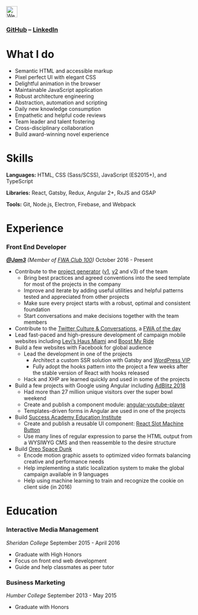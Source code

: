 <a href="https://dev.to/li">
  <img src="https://d2fltix0v2e0sb.cloudfront.net/dev-badge.svg" alt="Wenchen Li (Neo)'s DEV Profile" height="30" width="30">
</a>

### [GitHub](https://github.com/neo) – [LinkedIn](https://www.linkedin.com/in/wenchen-li/)

# What I do

- Semantic HTML and accessible markup
- Pixel perfect UI with elegant CSS
- Delightful animation in the browser
- Maintainable JavaScript application
- Robust architecture engineering
- Abstraction, automation and scripting
- Daily new knowledge consumption
- Empathetic and helpful code reviews
- Team leader and talent fostering
- Cross-disciplinary collaboration
- Build award-winning novel experience

# Skills

__Languages:__ HTML, CSS (Sass/SCSS), JavaScript (ES2015+), and TypeScript

__Libraries:__ React, Gatsby, Redux, Angular 2+, RxJS and GSAP

__Tools:__ Git, Node.js, Electron, Firebase, and Webpack

# Experience

### Front End Developer

___[@Jam3]__ (Member of [FWA Club 100])_
October 2016 - Present

- Contribute to the [project generator] ([v1], [v2] and v3) of the team
  - Bring best practices and agreed conventions into the seed template for most of the projects in the company
  - Improve and iterate by adding useful utilities and helpful patterns tested and appreciated from other projects
  - Make sure every project starts with a robust, optimal and consistent foundation
  - Start conversations and make decisions together with the team members
- Contribute to the [Twitter Culture & Conversations], a [FWA of the day]
- Lead fast-paced and high-pressure development of campaign mobile websites including [Levi’s Haus Miami] and [Boost My Ride]
- Build a few websites with Facebook for global audience
  - Lead the development in one of the projects
    - Architect a custom SSR solution with Gatsby and [WordPress VIP]
    - Fully adopt the hooks pattern into the project a few weeks after the stable version of React with hooks released
  - Hack and XHP are learned quickly and used in some of the projects
- Build a few projects with Google using Angular including [AdBlitz 2018]
  - Had more than 27 million unique visitors over the super bowl weekend
  - Create and publish a component module: [angular-youtube-player]
  - Templates-driven forms in Angular are used in one of the projects
- Build [Success Academy Education Institute]
  - Create and publish a reusable UI component: [React Slot Machine Button]
  - Use many lines of regular expression to parse the HTML output from a WYSIWYG CMS and then reassemble to the desire structure
- Build [Oreo Space Dunk]
  - Encode motion graphic assets to optimized video formats balancing creative and performance needs
  - Help implementing a static localization system to make the global campaign available in 9 languages
  - Help using machine learning to train and recognize the cookie on client side (in 2016)

# Education

### Interactive Media Management

_Sheridan College_
September 2015 - April 2016

* Graduate with High Honors
* Focus on front end web development
* Guide and help classmates as peer tutor

### Business Marketing

_Humber College_
September 2013 - May 2015

* Graduate with Honors

[@Jam3]: https://github.com/Jam3
[FWA Club 100]: https://thefwa.com/news/fwa-club-100-welcomes-jam3
[Twitter Culture & Conversations]: https://marketing.twitter.com/na/en/culture-and-conversations#/
[FWA of the day]: https://thefwa.com/cases/twitter-culture-conversations
[Levi’s Haus Miami]: http://strategyonline.ca/2019/12/12/tech-in-action-levis-automates-product-drops-and-pick-ups/
[Boost My Ride]: http://strategyonline.ca/2019/10/03/adidas-turns-transit-passes-into-scratch-cards-with-ar/
[Wordpress VIP]: https://wpvip.com/partner/jam3/
[AdBlitz 2018]: https://youtube.googleblog.com/2018/02/thats-wrap-see-you-in-atlanta-in-2019.html
[angular-youtube-player]: https://www.npmjs.com/package/angular-youtube-player
[Success Academy Education Institute]: https://www.successacademies.org/edinstitute/
[React Slot Machine Button]: https://github.com/Jam3/slot-machine-button
[project generator]: https://github.com/Jam3/nyg-nextjs
[v2]: https://github.com/Jam3/nyg-jam3
[v1]: https://github.com/Jam3/generator-jam3
[Oreo Space Dunk]: https://agency.googleblog.com/2017/02/google-agency-blog-oreo-dunk-challenge.html
